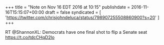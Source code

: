 +++
title = "Note on Nov 16 EDT 2016 at 10:15"
publishdate = 2016-11-16T15:15:07+00:00
draft = false
syndicated = [ 'https://twitter.com/chrisjohndeluca/status/798907255508860900?s=20' ]
+++

RT @ShannonXL: Democrats have one final shot to flip a Senate seat https://t.co/tdcCHqD2lo
